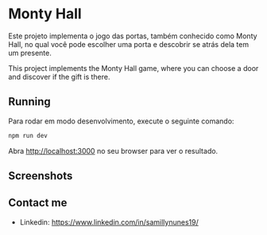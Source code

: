 # Monty Hall

Este projeto implementa o jogo das portas, também conhecido como Monty Hall, no qual você pode escolher uma porta e descobrir se atrás dela tem um presente.

This project implements the Monty Hall game, where you can choose a door and discover if the gift is there.

## Running

Para rodar em modo desenvolvimento, execute o seguinte comando:

```bash
npm run dev
```

Abra [http://localhost:3000](http://localhost:3000) no seu browser para ver o resultado.

## Screenshots

## Contact me

- Linkedin: https://www.linkedin.com/in/samillynunes19/